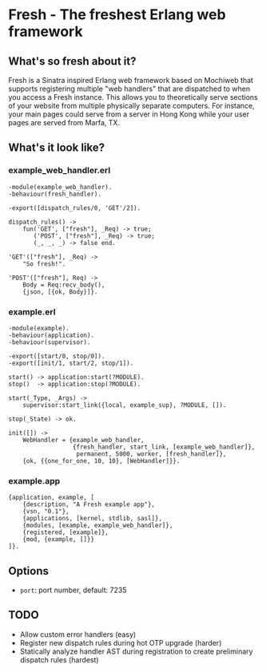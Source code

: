 Fresh - The freshest Erlang web framework
=========================================

## What's so fresh about it?

Fresh is a Sinatra inspired Erlang web framework
based on Mochiweb that supports registering multiple
"web handlers" that are dispatched to when you access
a Fresh instance. This allows you to theoretically
serve sections of your website from multiple physically
separate computers. For instance, your main pages could
serve from a server in Hong Kong while your user pages
are served from Marfa, TX.

## What's it look like?

### example_web_handler.erl

    -module(example_web_handler).
    -behaviour(fresh_handler).

    -export([dispatch_rules/0, 'GET'/2]).

    dispatch_rules() ->
        fun('GET', ["fresh"], _Req) -> true;
           ('POST', ["fresh"], _Req) -> true;
           (_, _, _) -> false end.

    'GET'(["fresh"], _Req) ->
        "So fresh!".

    'POST'(["fresh"], Req) ->
        Body = Req:recv_body(),
        {json, [{ok, Body}]}.

### example.erl

    -module(example).
    -behaviour(application).
    -behaviour(supervisor).

    -export([start/0, stop/0]).
    -export([init/1, start/2, stop/1]).

    start() -> application:start(?MODULE).
    stop()  -> application:stop(?MODULE).

    start(_Type, _Args) ->
        supervisor:start_link({local, example_sup}, ?MODULE, []).

    stop(_State) -> ok.

    init([]) ->
        WebHandler = {example_web_handler,
                      {fresh_handler, start_link, [example_web_handler]},
                       permanent, 5000, worker, [fresh_handler]},
        {ok, {{one_for_one, 10, 10}, [WebHandler]}}.

### example.app

    {application, example, [
        {description, "A Fresh example app"},
        {vsn, "0.1"},
        {applications, [kernel, stdlib, sasl]},
        {modules, [example, example_web_handler]},
        {registered, [example]},
        {mod, {example, []}}
    ]}.

## Options

- `port`: port number, default: 7235

## TODO

- Allow custom error handlers (easy)
- Register new dispatch rules during hot OTP upgrade (harder)
- Statically analyze handler AST during registration to
  create preliminary dispatch rules (hardest)
